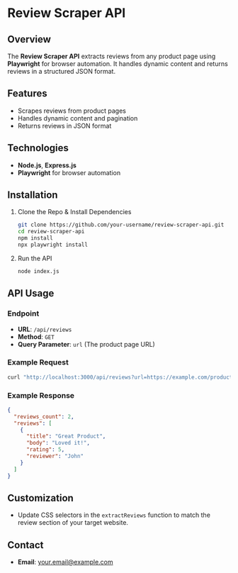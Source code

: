# Review Scraper API

## Overview

The **Review Scraper API** extracts reviews from any product page using **Playwright** for browser automation. It handles dynamic content and returns reviews in a structured JSON format.

## Features

- Scrapes reviews from product pages
- Handles dynamic content and pagination
- Returns reviews in JSON format

## Technologies

- **Node.js**, **Express.js**
- **Playwright** for browser automation

## Installation

1. Clone the Repo & Install Dependencies

   ```bash
   git clone https://github.com/your-username/review-scraper-api.git
   cd review-scraper-api
   npm install
   npx playwright install
   ```

2. Run the API

   ```bash
   node index.js
   ```

## API Usage

### Endpoint

- **URL**: `/api/reviews`
- **Method**: `GET`
- **Query Parameter**: `url` (The product page URL)

### Example Request

```bash
curl "http://localhost:3000/api/reviews?url=https://example.com/product"
```

### Example Response

```json
{
  "reviews_count": 2,
  "reviews": [
    {
      "title": "Great Product",
      "body": "Loved it!",
      "rating": 5,
      "reviewer": "John"
    }
  ]
}
```

## Customization

- Update CSS selectors in the `extractReviews` function to match the review section of your target website.

## Contact

- **Email**: your.email@example.com
  

